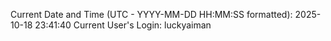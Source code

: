 Current Date and Time (UTC - YYYY-MM-DD HH:MM:SS formatted): 2025-10-18 23:41:40
Current User's Login: luckyaiman

